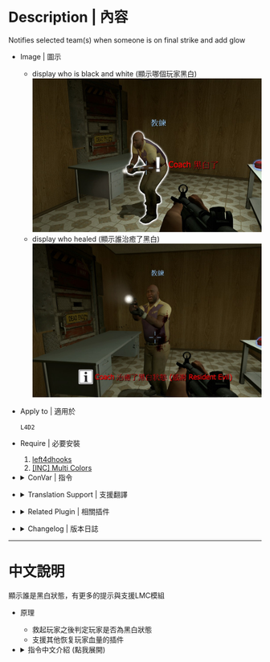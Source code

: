 # Description | 內容
Notifies selected team(s) when someone is on final strike and add glow

* Image | 圖示
    * display who is black and white (顯示哪個玩家黑白)
    <br/>![LMC_Black_and_White_Notifier_1](image/LMC_Black_and_White_Notifier_1.jpg)
    * display who healed (顯示誰治癒了黑白)
    <br/>![LMC_Black_and_White_Notifier_2](image/LMC_Black_and_White_Notifier_2.jpg)

* Apply to | 適用於
    ```
    L4D2
    ```

* Require | 必要安裝
    1. [left4dhooks](https://forums.alliedmods.net/showthread.php?t=321696)
    2. [[INC] Multi Colors](https://github.com/fbef0102/L4D1_2-Plugins/releases/tag/Multi-Colors)

* <details><summary>ConVar | 指令</summary>

    * cfg/sourcemod/LMC_Black_and_White_Notifier.cfg
        ```php
        // Enable black and white notification plugin?(1/0 = yes/no)
        lmc_blackandwhite "1"

        // Enable making black white players glow?(1/0 = yes/no)
        lmc_glow "1"

        // Glow(255 255 255)
        lmc_glowcolour "255 255 255"

        // Glow range before you don't see the glow max distance
        lmc_glowrange "800.0"

        // while black and white if below 20(Def) start pulsing (0 = disable)
        lmc_glowflash "20"

        // Type to use for notification. (0= off, 1=chat, 2=hint text, 3=director hint)
        lmc_noticetype "3"

        // Method of notification. (0=survivors only, 1=infected only, 2=all players)
        lmc_teamnoticetype "0"

        // Director hint range On Black and white
        lmc_hintrange "600"

        // Director hint Timeout (in seconds)
        lmc_hinttime "5.0"

        // Director hint colour Layout(255 255 255)
        lmc_hintcolour "255 0 0"
        ```
</details>

* <details><summary>Translation Support | 支援翻譯</summary>

    ```
    English
    繁體中文
    简体中文
    ```
</details>

* <details><summary>Related Plugin | 相關插件</summary>

    1. [l4d_blackandwhite](/l4d_blackandwhite): Notify people when player is black and white.
		* 顯示誰是黑白狀態，比較少的提示與支援
	2. [Lux's Model Changer](https://github.com/fbef0102/L4D1_2-Plugins/tree/master/Luxs-Model-Changer): LMC Allows you to use most models with most characters
		* 可以自由變成其他角色或NPC的模組
</details>

* <details><summary>Changelog | 版本日誌</summary>

    * v1.1h (2023-6-23)
        * Fixed glow disappear when B&W player switches team

    * v1.0h (2022-11-26)
        * Remake Code
        * Converted plugin source to the latest syntax
        * Changes to fix warnings when compiling on SourceMod 1.11.
        * Support Translation
        * Check Last Life every 1.0 second (For people using admin cheats and other stuff that changes survivor health)
    
    * Original & Credit
        * [Lux](https://forums.alliedmods.net/showthread.php?t=310235)
</details>

- - - -
# 中文說明
顯示誰是黑白狀態，有更多的提示與支援LMC模組

* 原理
    * 救起玩家之後判定玩家是否為黑白狀態
    * 支援其他恢复玩家血量的插件

* <details><summary>指令中文介紹 (點我展開)</summary>

    * cfg/sourcemod/LMC_Black_and_White_Notifier.cfg
        ```php
        // 0=關閉插件, 1=啟動插件
        lmc_blackandwhite "1"

        // 為1時，黑白玩家有光圈效果
        lmc_glow "1"

        // 光圈的顏色，填入RGB三色 (三個數值介於0~255，需要空格) [-1: 隨機顏色]
        lmc_glowcolour "255 255 255"

        // 光圈最遠可見範圍
        lmc_glowrange "800.0"

        // 黑白玩家生命值低於此數值時，光圈開始閃爍 (0 = 關閉這項功能)
        lmc_glowflash "20"

        // 黑白提示該如何顯示. (0: 不提示, 1: 聊天框, 2: 黑底白字框, 3: 導演系統提示-玩家需要開啟遊戲指導系統)
        lmc_noticetype "3"

        // 提示給誰看? (0=倖存者隊伍, 1=特感隊伍, 2=所有玩家)
        lmc_teamnoticetype "0"

        // 導演系統提示的範圍
        lmc_hintrange "600"

        // 導演系統提示的時間 (單位: 秒)
        lmc_hinttime "5.0"

        // 導演系統提示的顏色
        lmc_hintcolour "255 0 0"
        ```
</details>